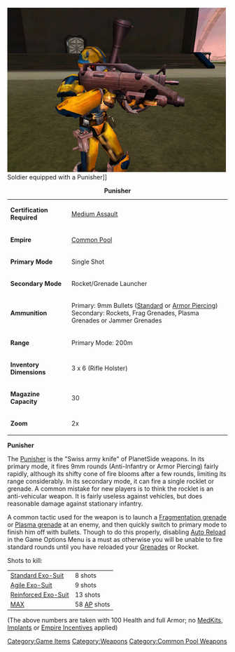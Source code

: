 ![](images/PSScreenShot0253.jpg "fig:PSScreenShot0253.jpg") Soldier equipped
with a Punisher\]\]

<table>
<caption><strong>Punisher</strong></caption>
<tbody>
<tr class="odd">
<td><p><strong>Certification Required</strong></p></td>
<td><p><a href="Medium_Assault.md" title="wikilink">Medium Assault</a></p></td>
</tr>
<tr class="even">
<td><p><strong>Empire</strong></p></td>
<td><p><a href="Common_Pool.md" title="wikilink">Common Pool</a></p></td>
</tr>
<tr class="odd">
<td><p><strong>Primary Mode</strong></p></td>
<td><p>Single Shot</p></td>
</tr>
<tr class="even">
<td><p><strong>Secondary Mode</strong></p></td>
<td><p>Rocket/Grenade Launcher</p></td>
</tr>
<tr class="odd">
<td><p><strong>Ammunition</strong></p></td>
<td><p>Primary: 9mm Bullets (<a href="9mm_Bullet.md" title="wikilink">Standard</a> or <a href="AP_9mm_Bullet.md" title="wikilink">Armor Piercing</a>)<br />
Secondary: Rockets, Frag Grenades, Plasma Grenades or Jammer Grenades</p></td>
</tr>
<tr class="even">
<td><p><strong>Range</strong></p></td>
<td><p>Primary Mode: 200m</p></td>
</tr>
<tr class="odd">
<td><p><strong>Inventory Dimensions</strong></p></td>
<td><p>3 x 6 (Rifle Holster)</p></td>
</tr>
<tr class="even">
<td><p><strong>Magazine Capacity</strong></p></td>
<td><p>30</p></td>
</tr>
<tr class="odd">
<td><p><strong>Zoom</strong></p></td>
<td><p>2x</p></td>
</tr>
</tbody>
</table>

**Punisher**

The [Punisher](Punisher.md) is the "Swiss army knife" of
PlanetSide weapons. In its primary mode, it fires 9mm rounds
(Anti-Infantry or Armor Piercing) fairly rapidly, although its shifty
cone of fire blooms after a few rounds, limiting its range considerably.
In its secondary mode, it can fire a single rocklet or grenade. A common
mistake for new players is to think the rocklet is an anti-vehicular
weapon. It is fairly useless against vehicles, but does reasonable
damage against stationary infantry.

A common tactic used for the weapon is to launch a [Fragmentation
grenade](Fragmentation_grenade.md) or [Plasma
grenade](Plasma_grenade.md) at an enemy, and then quickly switch
to primary mode to finish him off with bullets. Though to do this
properly, disabling [Auto Reload](Menu.md#Game_Options) in the
Game Options Menu is a must as otherwise you will be unable to fire
standard rounds until you have reloaded your
[Grenades](Weapons_Index.md#Grenades) or Rocket.

Shots to kill:

|                                               |                                  |
| --------------------------------------------- | -------------------------------- |
| [Standard Exo-Suit](Standard_Exo-Suit.md)     | 8 shots                          |
| [Agile Exo-Suit](Agile_Exo-Suit.md)           | 9 shots                          |
| [Reinforced Exo-Suit](Reinforced_Exo-Suit.md) | 13 shots                         |
| [MAX](Mechanized_Assault_Exo-Suit.md)         | 58 [AP](Armor_Piercing.md) shots |

(The above numbers are taken with 100 Health and full Armor; no
[MedKits](MedKit.md), [Implants](Implants.md) or [Empire
Incentives](Empire_Incentives.md) applied)

[Category:Game Items](Category:Game_Items.md)
[Category:Weapons](Category:Weapons.md) [Category:Common Pool
Weapons](Category:Common_Pool_Weapons.md)
